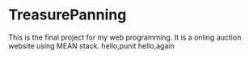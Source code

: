 # TreasurePanning
This is the final project for my web programming.
It is a onling auction website using MEAN stack.
hello,punit
hello,again
